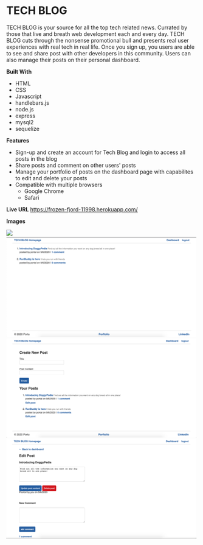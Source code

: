 # TECH BLOG

TECH BLOG is your source for all the top tech related news. Currated by those that live and breath web development each and every day. TECH BLOG cuts through the nonsense promotional bull and presents real user experiences with real tech in real life. Once you sign up, you users are able to see and share post with other developers in this community. Users can also manage their posts on their personal dashboard. 

__Built With__
* HTML
* CSS
* Javascript
* handlebars.js
* node.js
* express
* mysql2
* sequelize

 __Features__
 * Sign-up and create an account for Tech Blog and login to access all posts in the blog
 * Share posts and comment on other users' posts
 * Manage your portfolio of posts on the dashboard page with capabilites to edit and delete your posts
 * Compatible with multiple browsers
   * Google Chrome
   * Safari 
 

__Live URL__
https://frozen-fjord-11998.herokuapp.com/

__Images__

<img src="assets/images/login" width="500">
<img src="assets/images/homepage.png" width="500">
<img src="assets/images/dashboard.png" width="500">
<img src="assets/images/edit.png" width="500">
